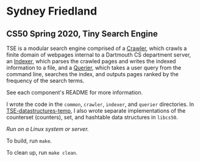# Sydney Friedland
## CS50 Spring 2020, Tiny Search Engine

TSE is a modular search engine comprised of a [Crawler](crawler/README.md), which crawls a finite domain of webpages internal to a Dartmouth CS department server, an [Indexer](indexer/README.md), which parses the crawled pages and writes the indexed information to a file, and a [Querier](querier/README.md), which takes a user query from the command line, searches the index, and outputs pages ranked by the frequency of the search terms.

See each component's README for more information. 

I wrote the code in the `common`, `crawler`, `indexer`, and `querier` directories. In [TSE-datastructures-temp](https://github.com/sfriedland21/TSE-datastructures-temp), I also wrote separate implementations of the counterset (counters), set, and hashtable data structures in `libcs50`.

*Run on a Linux system or server.*

To build, run `make`.

To clean up, run `make clean`.
